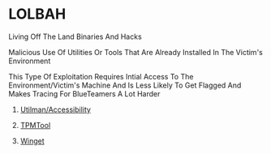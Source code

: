 # LOLBAH
Living Off The Land Binaries And Hacks

Malicious Use Of Utilities Or Tools That Are Already Installed In The Victim's Environment

This Type Of Exploitation Requires Intial Access To The Environment/Victim's Machine And Is Less Likely To Get Flagged And Makes Tracing For BlueTeamers A Lot Harder

1. [Utilman/Accessibility]

2. [TPMTool]

3. [Winget]

[Utilman/Accessibility]: https://github.com/theaqueen21/LOLBAH/tree/main/Utilman.exe
[TPMTool]: https://github.com/theaqueen21/LOLBAH/tree/main/TPMTool.exe
[Winget]: https://github.com/theaqueen21/LOLBAH/tree/main/Winget.exe
